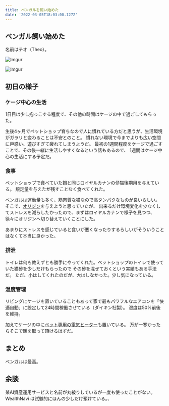 ```yaml
---
title: ベンガルを飼い始めた
date: '2022-03-05T18:03:00.127Z'
---
```


## ベンガル飼い始めた

名前はテオ（Theo）。

![Imgur](https://i.imgur.com/7iQslGAl.png)

![Imgur](https://i.imgur.com/YC0BnRzl.png)

## 初日の様子

### ケージ中心の生活

1日目は少し抱っこする程度で、その他の時間はケージの中で過ごしてもらった。

生後4ヶ月でペットショップ育ちなので人に慣れている方だと思うが、生活環境がガラリと変わることは不安とのこと。
慣れない環境で今までよりも広い空間に戸惑い、遊びすぎて疲れてしまうようだ。
最初の1週間程度をケージで過ごすことで、その後一緒に生活しやすくなるという話もあるので、
1週間はケージ中心の生活にする予定だ。

### 食事

ペットショップで食べていた餌と同じロイヤルカナンの仔猫後期用を与えている。
規定量を与えたが残すことなく食べてくれた。

ベンガルは運動量も多く、筋肉質な猫なので高タンパクなものが良いらしい。
そこで、[オリジン](https://amzn.to/35x0iKB)を与えようと思っていたが、
出来るだけ環境変化を少なくしてストレスを減らしたかったので、まずはロイヤルカナンで様子を見つつ、
徐々にオリジンへ切り替えていくことにした。

あまりにストレスを感じていると食いが悪くなったりするらしいがそういうことはなくて本当に良かった。

### 排泄

トイレは何も教えずとも勝手にやってくれた。ペットショップのトイレで使っていた猫砂を少しだけもらったので
その砂を混ぜておくという実績もある手法だ。
ただ、小はしてくれたのだが、大はしなかった。少し気になっている。

### 温度管理

リビングにケージを置いていることもあって家で最もパワフルなエアコンを「快適自動」に設定して24時間稼働させている（ダイキン社製）。
湿度は50%前後を維持。

加えてケージの中に[ペット専用の電気ヒーター](https://amzn.to/3CjMP4J)も置いている。
万が一寒かったらそこで暖を取って頂けるはずだ。

## まとめ

ベンガルは最高。

## 余談

某AI資産運用サービスと名前が丸被りしているが一度も使ったことがない。
WealthNavi は試験的にほんの少しだけ預けている。、